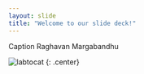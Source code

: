```yaml
---
layout: slide
title: "Welcome to our slide deck!"
---
```


Caption Raghavan Margabandhu

![labtocat](https://octodex.github.com/images/labtocat.png)
{: .center}
